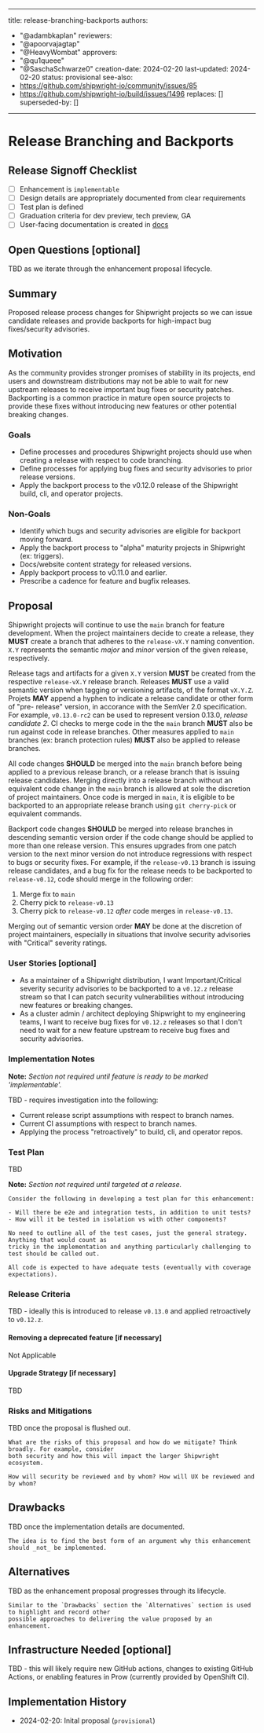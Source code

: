 <!--
Copyright The Shipwright Contributors

SPDX-License-Identifier: Apache-2.0
-->

---
title: release-branching-backports
authors:
  - "@adambkaplan"
reviewers:
  - "@apoorvajagtap"
  - "@HeavyWombat"
approvers:
  - "@qu1queee"
  - "@SaschaSchwarze0"
creation-date: 2024-02-20
last-updated: 2024-02-20
status: provisional
see-also:
  - https://github.com/shipwright-io/community/issues/85
  - https://github.com/shipwright-io/build/issues/1496
replaces: []
superseded-by: []
---

# Release Branching and Backports

## Release Signoff Checklist

- [ ] Enhancement is `implementable`
- [ ] Design details are appropriately documented from clear requirements
- [ ] Test plan is defined
- [ ] Graduation criteria for dev preview, tech preview, GA
- [ ] User-facing documentation is created in [docs](/docs/)

## Open Questions [optional]

TBD as we iterate through the enhancement proposal lifecycle.

## Summary

Proposed release process changes for Shipwright projects so we can issue candidate
releases and provide backports for high-impact bug fixes/security advisories.

## Motivation

As the community provides stronger promises of stability in its projects, end users
and downstream distributions may not be able to wait for new upstream releases to
receive important bug fixes or security patches. Backporting is a common practice in
mature open source projects to provide these fixes without introducing new features
or other potential breaking changes.

### Goals

- Define processes and procedures Shipwright projects should use when creating a
  release with respect to code branching.
- Define processes for applying bug fixes and security advisories to prior release
  versions.
- Apply the backport process to the v0.12.0 release of the Shipwright build, cli,
  and operator projects.

### Non-Goals

- Identify which bugs and security advisories are eligible for backport moving
  forward.
- Apply the backport process to "alpha" maturity projects in Shipwright (ex:
  triggers).
- Docs/website content strategy for released versions.
- Apply backport process to v0.11.0 and earlier.
- Prescribe a cadence for feature and bugfix releases.

## Proposal

Shipwright projects will continue to use the `main` branch for feature
development. When the project maintainers decide to create a release, they **MUST**
create a branch that adheres to the `release-vX.Y` naming convention. `X.Y`
represents the semantic _major_ and _minor_ version of the given release,
respectively.

Release tags and artifacts for a given `X.Y` version **MUST** be created from the
respective `release-vX.Y` release branch. Releases **MUST** use a valid semantic
version when tagging or versioning artifacts, of the format `vX.Y.Z`. Projets
**MAY** append a hyphen to indicate a release candidate or other form of "pre-
release" version, in accorance with the SemVer 2.0 specification. For example,
`v0.13.0-rc2` can be used to represent version 0.13.0, _release candidate 2_.
CI checks to merge code in the the `main` branch **MUST** also be run against code
in release branches. Other measures applied to `main` branches (ex: branch
protection rules) **MUST** also be applied to release branches.

All code changes **SHOULD** be merged into the `main` branch before being applied
to a previous release branch, or a release branch that is issuing release
candidates. Merging directly into a release branch without an equivalent code
change in the `main` branch is allowed at sole the discretion of project
maintainers. Once code is merged in `main`, it is eligible to be backported to an
appropriate release branch using `git cherry-pick` or equivalent commands.

Backport code changes **SHOULD** be merged into release branches in descending
semantic version order if the code change should be applied to more than one release
version. This ensures upgrades from one patch version to the next minor version do
not introduce regressions with respect to bugs or security fixes. For example, if
the `release-v0.13` branch is issuing release candidates, and a bug fix for the
release needs to be backported to `release-v0.12`, code should merge in the
following order:

1. Merge fix to `main`
2. Cherry pick to `release-v0.13`
3. Cherry pick to `release-v0.12` _after_ code merges in `release-v0.13`.

Merging out of semantic version order **MAY** be done at the discretion of project
maintainers, especially in situations that involve security advisories with
"Critical" severity ratings.

### User Stories [optional]

- As a maintainer of a Shipwright distribution, I want Important/Critical severity
  security advisories to be backported to a `v0.12.z` release stream so that I can
  patch security vulnerabilities without introducing new features or breaking
  changes.
- As a cluster admin / architect deploying Shipwright to my engineering teams, I
  want to receive bug fixes for `v0.12.z` releases so that I don't need to wait for
  a new feature upstream to receive bug fixes and security advisories.

### Implementation Notes

**Note:** *Section not required until feature is ready to be marked 'implementable'.*

TBD - requires investigation into the following:

- Current release script assumptions with respect to branch names.
- Current CI assumptions with respect to branch names.
- Applying the process "retroactively" to build, cli, and operator repos.

### Test Plan

TBD

**Note:** *Section not required until targeted at a release.*

```
Consider the following in developing a test plan for this enhancement:

- Will there be e2e and integration tests, in addition to unit tests?
- How will it be tested in isolation vs with other components?

No need to outline all of the test cases, just the general strategy. Anything that would count as
tricky in the implementation and anything particularly challenging to test should be called out.

All code is expected to have adequate tests (eventually with coverage expectations).
```

### Release Criteria

TBD - ideally this is introduced to release `v0.13.0` and applied retroactively to
`v0.12.z`.

#### Removing a deprecated feature [if necessary]

Not Applicable

#### Upgrade Strategy [if necessary]

TBD

### Risks and Mitigations

TBD once the proposal is flushed out.

```
What are the risks of this proposal and how do we mitigate? Think broadly. For example, consider
both security and how this will impact the larger Shipwright ecosystem.

How will security be reviewed and by whom? How will UX be reviewed and by whom?
```

## Drawbacks

TBD once the implementation details are documented.

```
The idea is to find the best form of an argument why this enhancement should _not_ be implemented.
```

## Alternatives

TBD as the enhancement proposal progresses through its lifecycle.

```
Similar to the `Drawbacks` section the `Alternatives` section is used to highlight and record other
possible approaches to delivering the value proposed by an enhancement.
```

## Infrastructure Needed [optional]

TBD - this will likely require new GitHub actions, changes to existing GitHub
Actions, or enabling features in Prow (currently provided by OpenShift CI).

## Implementation History

- 2024-02-20: Inital proposal (`provisional`)
